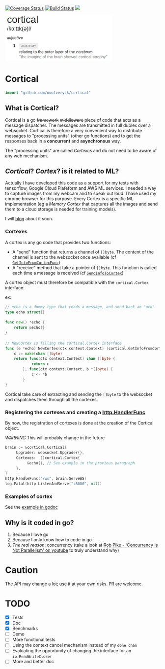 [![Coverage Status](https://coveralls.io/repos/github/owulveryck/cortical/badge.svg?branch=master)](https://coveralls.io/github/owulveryck/cortical?branch=master)
[![Build Status](https://travis-ci.org/owulveryck/cortical.svg?branch=master)](https://travis-ci.org/owulveryck/cortical)
[![](https://godoc.org/github.com/owulveryck/cortical?status.svg)](http://godoc.org/github.com/owulveryck/cortical)

![Picture](https://github.com/owulveryck/cortical/raw/master/doc/cortical.png)

# Cortical

```go
import "github.com/owulveryck/cortical"
```

## What is Cortical?

Cortical is a go ~~framework~~ ~~middleware~~ piece of code that acts as a message dispatcher. The messages are transmitted in full duplex over a websocket.
Cortical is therefore a very convenient way to distribute messages to "processing units" (other go functions) and to get the responses back in a **concurrent** and **asynchronous** way.

The "processing units" are called _Cortexes_ and do not need to be aware of any web mechanism.

## _Cortical_? _Cortex_? is it related to ML?

Actually I have developed this code as a support for my tests with tensorflow, Google Cloud Plafeform and AWS ML services.
I needed a way to capture images from my webcam and to speak out loud. I have used my chrome browser for this purpose.
Every Cortex is a specific ML implementation (eg a _Memory Cortex_ that captures all the images and send them to a cloud storage is needed for training models).

I will [blog](blog.owulveryck.info) about it soon.

### Cortexes

A cortex is any go code that provides two functions:

* A "send" function that returns a channel of `[]byte`. The content of the channel is sent to the websocket once available (cf [`GetInfoFromCortexFunc`](https://godoc.org/github.com/owulveryck/cortical#GetInfoFromCortexFunc))
* A "receive" method that take a pointer of `[]byte`. This function is called each time a message is received (cf [`SendInfoToCortex`](https://godoc.org/github.com/owulveryck/cortical#SendInfoToCortex))

A cortex object must therefore be compatible with the `cortical.Cortex` interface:

ex:
```go
// echo is a dummy type that reads a message, and send back an "ack"
type echo struct{}

func new() *echo {
	return &echo{}
}

// NewCortex is filling the cortical.Cortex interface
func (e *echo) NewCortex(ctx context.Context) (cortical.GetInfoFromCortexFunc, cortical.SendInfoToCortex) {
	c := make(chan []byte)
	return func(ctx context.Context) chan []byte {
			return c
		}, func(ctx context.Context, b *[]byte) {
			c <- *b
		}
}
```

Cortical take care of extracting and sending the `[]byte` to the websocket and dispatches them through all the cortexes.

### Registering the cortexes and creating a [http.HandlerFunc](https://golang.org/pkg/net/http/#HandlerFunc)

By now, the registration of cortexes is done at the creation of the Cortical object.

*WARNING* This will probably change in the future

```go
brain := &cortical.Cortical{
     Upgrader: websocket.Upgrader{},
     Cortexes:  []cortical.Cortex{
          &echo{}, // See example in the previous paragraph
     }, 
}
http.HandleFunc("/ws", brain.ServeWS)
log.Fatal(http.ListenAndServe(":8080", nil))
```

### Examples of cortex

See the [example in godoc](https://godoc.org/github.com/owulveryck/cortical#example-package)

## Why is it coded in go?

1. Because I love go
2. Because I only know how to code in go
3. *The real reason*: concurrency (take a look at [Rob Pike - 'Concurrency Is Not Parallelism' on youtube](https://www.youtube.com/watch?v=cN_DpYBzKso&t=680s) to truly understand why)

# Caution

The API may change a lot; use it at your own risks. PR are welcome.

# TODO

- [x] Tests
- [x] Doc
- [x] Benchmarks
- [ ] Demo
- [ ] More functional tests
- [ ] Using the context cancel mechanism instead of my `done chan`
- [ ] Evaluating the opportunity of changing the interface for an `io.ReadWriteCloser`
- [ ] More and better doc
